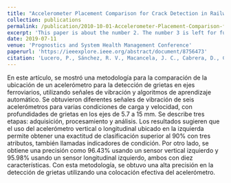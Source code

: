 ```yaml
---
title: "Accelerometer Placement Comparison for Crack Detection in Railway Axles Using Vibration Signals and Machine Learning"
collection: publications
permalink: /publication/2010-10-01-Accelerometer-Placement-Comparison-for-Crack-Detection-in-Railway-Axles-Using-Vibration-Signals-and-Machine-Learning
excerpt: 'This paper is about the number 2. The number 3 is left for future work.'
date: 2019-07-11
venue: 'Prognostics and System Health Management Conference'
paperurl: 'https://ieeexplore.ieee.org/abstract/document/8756473'
citation: 'Lucero, P., Sánchez, R. V., Macancela, J. C., Cabrera, D., Cerrada, M., Li, C., & Alonso, H. R. (2019, May). Accelerometer Placement Comparison for Crack Detection in Railway Axles Using Vibration Signals and Machine Learning. In 2019 Prognostics and System Health Management Conference (PHM-Paris) (pp. 291-296). IEEE.'
---
```

En este artículo, se mostró una metodología para la comparación de la ubicación de un acelerómetro para la detección de grietas en ejes ferroviarios, utilizando señales de vibración y algoritmos de aprendizaje automático. Se obtuvieron diferentes señales de vibración de seis acelerómetros para varias condiciones de carga y velocidad, con profundidades de grietas en los ejes de 5.7 a 15 mm. Se describe tres etapas: adquisición, procesamiento y análisis. Los resultados sugieren que el uso del acelerómetro vertical o longitudinal ubicado en la izquierda permite obtener una exactitud de clasificación superior al 90% con tres atributos, también llamadas indicadores de condición. Por otro lado, se obtiene una precisión como 96.43% usando un sensor vertical izquierdo y 95.98% usando un sensor longitudinal izquierdo, ambos con diez características. Con esta metodología, se obtuvo una alta precisión en la detección de grietas utilizando una colocación efectiva del acelerómetro.